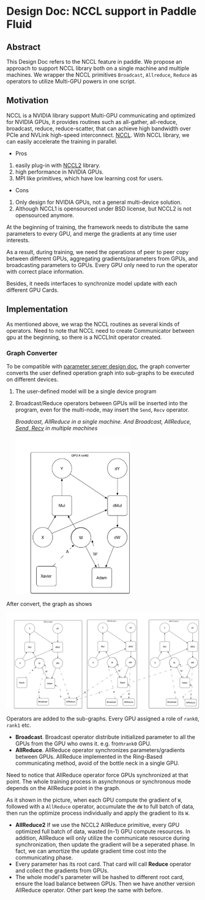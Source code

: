 # Design Doc: NCCL support in Paddle Fluid

## Abstract

This Design Doc refers to the NCCL feature in  paddle.  We propose an approach to support NCCL library both on a single machine and multiple machines. We wrapper the NCCL primitives `Broadcast`, `Allreduce`, `Reduce` as operators to utilize Multi-GPU powers in one script.


## Motivation

NCCL is a NVIDIA library support Multi-GPU communicating and optimized for NVIDIA GPUs, it provides routines such as all-gather, all-reduce, broadcast, reduce, reduce-scatter, that can achieve high bandwidth over PCIe and NVLink high-speed interconnect. [NCCL](https://developer.nvidia.com/nccl). With NCCL library, we can easily accelerate the training in parallel. 

- Pros
1. easily plug-in with [NCCL2](https://developer.nvidia.com/nccl) library.
1. high performance in NVIDIA GPUs.
1. MPI like primitives, which have low learning cost for users.

- Cons
1. Only design for NVIDIA GPUs, not a general multi-device solution.
1. Although NCCL1 is opensourced under BSD license, but NCCL2 is not opensourced anymore.

At the beginning of training, the framework needs to distribute the same parameters to every GPU, and merge the gradients at any time user interests.

As a result, during training, we need the operations of peer to peer copy between different GPUs, aggregating gradients/parameters from GPUs, and broadcasting parameters to GPUs. Every GPU only need to run the operator with correct place information.

Besides, it needs interfaces to synchronize model update with each different GPU Cards. 

## Implementation

As mentioned above, we wrap the NCCL routines as several kinds of operators. Need to note that NCCL need to create Communicator between gpu at the beginning, so there is a NCCLInit operator created.

### Graph Converter

To be compatible with [parameter server design doc](https://github.com/PaddlePaddle/Paddle/blob/develop/doc/design/ops/dist_train.md), the graph converter converts the user defined operation graph into sub-graphs to be executed on different devices.

1. The user-defined model will be a single device program

2. Broadcast/Reduce operators between GPUs will be inserted into the program, even for the multi-node, may insert the `Send`, `Recv` operator.

   *Broadcast, AllReduce in a single machine. And Broadcast, AllReduce, [Send, Recv](https://github.com/PaddlePaddle/Paddle/blob/develop/doc/design/ops/dist_train.md#graph-converter) in multiple machines*

   <img src="images/multigpu_before_convert.png" width="300"/>

After convert, the graph as shows

<img src="images/multigpu_allreduce.png" width="1000"/>

Operators are added to the sub-graphs. Every GPU assigned a role of `rank0`, `rank1` etc. 

- **Broadcast**. Broadcast operator distribute initialized parameter to all the GPUs from the GPU who owns it. e.g. from`rank0` GPU.
- **AllReduce**. AllReduce operator synchronizes parameters/gradients between GPUs. AllReduce implemented in the Ring-Based  communicating method, avoid of the bottle neck in a single GPU.

Need to notice that AllReduce operator force GPUs synchronized at that point. The whole training process in asynchronous or synchronous mode depends on the AllReduce point in the graph.

As it shown in the picture, when each GPU compute the gradient of `W`, followed with a `AllReduce` operator, accumulate the `dW` to full batch of data, then run the optimize process individually and apply the gradient to its `W`.

- **AllReduce2**
If we use the NCCL2 AllReduce primitive, every GPU optimized full batch of data, wasted (n-1) GPU compute resources. In addition, AllReduce will only utilize the communicate resource during synchronization, then update the gradient will be a seperated phase. In fact, we can amortize the update gradient time cost into the communicating phase.
- Every parameter has its root card. That card will call **Reduce** operator and collect the gradients from GPUs.
- The whole model's parameter will be hashed to different root card, ensure the load balance between GPUs.
Then we have another version AllReduce operator. Other part keep the same with before.
